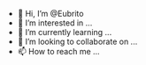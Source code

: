 - 👋 Hi, I’m @Eubrito
- 👀 I’m interested in ...
- 🌱 I’m currently learning ...
- 💞️ I’m looking to collaborate on ...
- 📫 How to reach me ...

<!---
Eubrito/Eubrito is a ✨ special ✨ repository because its `README.md` (this file) appears on your GitHub profile.
You can click the Preview link to take a look at your changes.
--->
